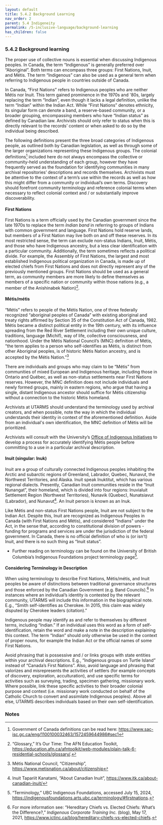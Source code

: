 ```yaml
---
layout: default
title: 5.4.2 Background Learning
nav_order: 2
parent: 5.4 Indigeneity
permalink: /5-inclusive-language/background-learning
has_children: false
---
```


### 5.4.2 Background learning

The proper use of collective nouns is essential when discussing Indigenous peoples. In Canada, the term “Indigenous” is generally preferred over “Aboriginal”. Both terms can encompass three groups: First Nations, Inuit, and Métis. The term “Indigenous” can also be used as a general term when referring to Indigenous people in countries outside of Canada.

In Canada, “First Nations” refers to Indigenous peoples who are neither Métis nor Inuit. This term gained prominence in the 1970s and '80s, largely replacing the term “Indian”, even though it lacks a legal definition, unlike the term “Indian” within the Indian Act. While “First Nations” denotes ethnicity, its singular form can denote a band, a reserve-based community, or a broader grouping, encompassing members who have “Indian status” as defined by Canadian law. Archivists should only refer to status when this is directly relevant to the records’ content or when asked to do so by the individual being described.

The following definitions present the three broad categories of Indigenous people, as outlined both by Canadian legislation, as well as through some of the larger organizations representing these Indigenous groups. The colonial definitions[^30] included here do not always encompass the collective or community-held understanding of each group, however they have frequently served as the foundation for identifying communities in many archival repositories’ descriptions and records themselves. Archivists must be attentive to the context of a term’s use within the records as well as how this might differ from a community or individual’s own terms. Discovery should forefront community terminology and reference colonial terms when necessary to reflect colonial context and / or substantially improve discoverability.

#### First Nations

First Nations is a term officially used by the Canadian government since the late 1970s to replace the term *Indian band* in referring to groups of Indians with common government and language. First Nations hold reserve lands, but members of a First Nation may live both on and off these reserves. In its most restricted sense, the term can exclude non-status Indians, Inuit, Métis, and those who have Indigenous ancestry, but a less clear identification with a particular community. Additionally, the term sometimes reflects a political divide. For example, the Assembly of First Nations, the largest and most established Indigenous political organization in Canada, is made up of elected chiefs from First Nations and does not directly represent any of the previously mentioned groups. First Nations should be used as a general term, as community members are more likely to define themselves as members of a specific nation or community within those nations (e.g., a member of the Anishinabek Nation)[^31].

#### Métis/métis

“Métis” refers to people of the Métis Nation, one of three federally recognized “aboriginal peoples of Canada” with existing aboriginal and treaty rights affirmed by Section 35 of the Constitution Act of Canada, 1982. Métis became a distinct political entity in the 19th century, with its influence spreading from the Red River Settlement including their own unique culture, traditions, language (Michif), way of life, collective consciousness, and nationhood. Under the Métis National Council’s (MNC) definition of Métis, “the term applies to a person who self-identifies as Métis, is distinct from other Aboriginal peoples, is of historic Métis Nation ancestry, and is accepted by the Métis Nation.”[^32]

There are individuals and groups who may claim to be “Métis” from communities of mixed European and Indigenous heritage, including those in Ontario and Québec, as well as non-status settlements near First Nations reserves. However, the MNC definition does not include individuals and newly formed groups, mainly in eastern regions, who argue that having a single, distant Indigenous ancestor should suffice for Métis citizenship without a connection to the historic Métis homeland.

Archivists at UTARMS should understand the terminology used by archival creators, and when possible, note the way in which the individual understands their identity in context of the aforementioned definition. Aside from an individual's own identification, the MNC definition of Métis will be prioritized.

Archivists will consult with the University’s [Office of Indigenous Initiatives](https://indigenous.utoronto.ca/initiatives-protocols/) to develop a process for accurately identifying Métis people before committing to a use in a particular archival description.

#### Inuit (singular: Inuk)

Inuit are a group of culturally connected Indigenous peoples inhabiting the Arctic and subarctic regions of Greenland, Labrador, Quebec, Nunavut, the Northwest Territories, and Alaska. Inuit speak Inuktitut, which has various regional dialects. Presently, Canadian Inuit communities reside in the “Inuit Nunangat”, their homeland, which is divided into four regions: Inuvialuit Settlement Region (Northwest Territories), Nunavik (Quebec), Nunatsiavut (Labrador), and Nunavut[^33]. An Inuit person is known as an Inuk. 

Like Métis and non-status First Nations people, Inuit are not subject to the Indian Act. Despite this, Inuit are recognized as Indigenous Peoples in Canada (with First Nations and Métis), and considered "Indians" under the Act, in the sense that, according to constitutional division of powers - funding for programs and services are under the jurisdiction of the federal government. In Canada, there is no official definition of who is (or isn't) Inuit, and there is no such thing as “Inuit status”.

* Further reading on terminology can be found on the University of British Columbia’s Indigenous Foundations project terminology page[^34].

#### Considering Terminology in Description

When using terminology to describe First Nations, Métis/métis, and Inuit peoples be aware of distinctions between traditional governance structures and those enforced by the Canadian Government (e.g. Band Councils).[^35] In instances where an individual’s identity is contested by the relevant community, UTARMS will include this information in the biographical note. E.g., “Smith self-identifies as Cherokee. In 2015, this claim was widely disputed by Cherokee leaders (citation).”

Indigenous people may identify as and refer to themselves by different terms, including “Indian.” If an individual uses this word as a form of self-identification, retain the word and make a note in the description explaining this context. The term “Indian” should only otherwise be used in the context of proper nouns, for example the Indian Act or the official names of some First Nations.

Avoid phrasing that is possessive and / or links groups with state entities within your archival descriptions. E.g., “Indigenous groups on Turtle Island” instead of “Canada’s First Nations”. Also, avoid language and phrasing that valorizes and misrepresents the activities of settlers (for example concepts of discovery, exploration, acculturation), and use specific terms for activities such as surveying, trading, specimen gathering, missionary work. Where possible, link these specific activities to their broader colonial purpose and context (i.e. missionary work conducted on behalf of the Catholic Church to convert and assimilate Indigenous peoples). Above all else, UTARMS describes individuals based on their own self-identification.

### Notes

[^30]: Government of Canada definitions can be read here: https://www.sac-isc.gc.ca/eng/1100100032463/1572459644986#sec1

[^31]: “Glossary,” It’s Our Time: The AFN Education Toolkit, https://education.afn.ca/afntoolkit/web-modules/plain-talk-6-residential-schools/glossary/.

[^32]: Métis National Council, “Citizenship”, https://www.metisnation.ca/about/citizenship

[^33]: Inuit Tapariit Kanatami, “About Canadian Inuit”, https://www.itk.ca/about-canadian-inuit/

[^34]: “Terminology,” UBC Indigenous Foundations, accessed July 15, 2024, https://indigenousfoundations.arts.ubc.ca/terminology/#firstnations.

[^35]: For more information see: “Hereditary Chiefs vs. Elected Chiefs: What’s the Difference?,” *Indigenous Corporate Training Inc.* (blog), May 17, 2021, https://www.ictinc.ca/blog/hereditary-chiefs-vs-elected-chiefs.